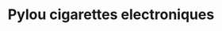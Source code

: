 ---
title: "Pylou cigarettes electroniques"
url: /thuir/pylou-cigarettes-electroniques/
shop: e-cigarette
---